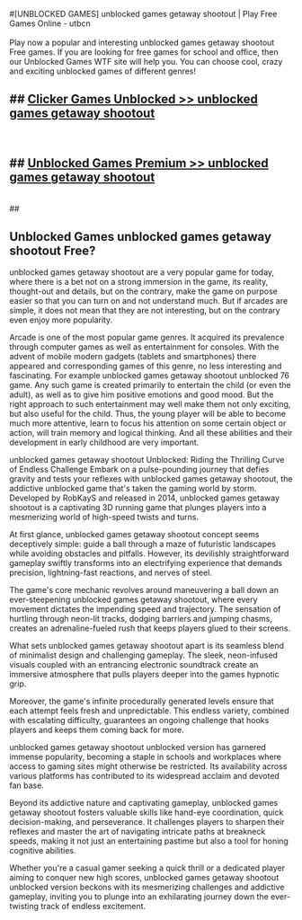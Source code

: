 #[UNBLOCKED GAMES] unblocked games getaway shootout | Play Free Games Online - utbcn <br>
<br>
Play now a popular and interesting unblocked games getaway shootout Free games. If you are looking for free games for school and office, then our Unblocked Games WTF site will help you. You can choose cool, crazy and exciting unblocked games of different genres!


## ##  [Clicker Games Unblocked >> unblocked games getaway shootout](http://freeplayer.one?title=unblocked_games_getaway_shootout&ref=22)
  <br>

##  ## [Unblocked Games Premium >> unblocked games getaway shootout](http://freeplayer.one?title=unblocked_games_getaway_shootout&ref=22)
  <br>
  ##



## Unblocked Games unblocked games getaway shootout Free?

unblocked games getaway shootout are a very popular game for today, where there is a bet not on a strong immersion in the game, its reality, thought-out and details, but on the contrary, make the game on purpose easier so that you can turn on and not understand much. But if arcades are simple, it does not mean that they are not interesting, but on the contrary even enjoy more popularity.

Arcade is one of the most popular game genres. It acquired its prevalence through computer games as well as entertainment for consoles. With the advent of mobile modern gadgets (tablets and smartphones) there appeared and corresponding games of this genre, no less interesting and fascinating. For example unblocked games getaway shootout unblocked 76 game. Any such game is created primarily to entertain the child (or even the adult), as well as to give him positive emotions and good mood. But the right approach to such entertainment may well make them not only exciting, but also useful for the child. Thus, the young player will be able to become much more attentive, learn to focus his attention on some certain object or action, will train memory and logical thinking. And all these abilities and their development in early childhood are very important.

unblocked games getaway shootout Unblocked: Riding the Thrilling Curve of Endless Challenge
Embark on a pulse-pounding journey that defies gravity and tests your reflexes with unblocked games getaway shootout, the addictive unblocked game that's taken the gaming world by storm. Developed by RobKayS and released in 2014, unblocked games getaway shootout is a captivating 3D running game that plunges players into a mesmerizing world of high-speed twists and turns.

At first glance, unblocked games getaway shootout concept seems deceptively simple: guide a ball through a maze of futuristic landscapes while avoiding obstacles and pitfalls. However, its devilishly straightforward gameplay swiftly transforms into an electrifying experience that demands precision, lightning-fast reactions, and nerves of steel.

The game's core mechanic revolves around maneuvering a ball down an ever-steepening unblocked games getaway shootout, where every movement dictates the impending speed and trajectory. The sensation of hurtling through neon-lit tracks, dodging barriers and jumping chasms, creates an adrenaline-fueled rush that keeps players glued to their screens.

What sets unblocked games getaway shootout apart is its seamless blend of minimalist design and challenging gameplay. The sleek, neon-infused visuals coupled with an entrancing electronic soundtrack create an immersive atmosphere that pulls players deeper into the games hypnotic grip.

Moreover, the game's infinite procedurally generated levels ensure that each attempt feels fresh and unpredictable. This endless variety, combined with escalating difficulty, guarantees an ongoing challenge that hooks players and keeps them coming back for more.

unblocked games getaway shootout unblocked version has garnered immense popularity, becoming a staple in schools and workplaces where access to gaming sites might otherwise be restricted. Its availability across various platforms has contributed to its widespread acclaim and devoted fan base.

Beyond its addictive nature and captivating gameplay, unblocked games getaway shootout fosters valuable skills like hand-eye coordination, quick decision-making, and perseverance. It challenges players to sharpen their reflexes and master the art of navigating intricate paths at breakneck speeds, making it not just an entertaining pastime but also a tool for honing cognitive abilities.

Whether you're a casual gamer seeking a quick thrill or a dedicated player aiming to conquer new high scores, unblocked games getaway shootout unblocked version beckons with its mesmerizing challenges and addictive gameplay, inviting you to plunge into an exhilarating journey down the ever-twisting track of endless excitement.